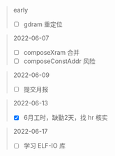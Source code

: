> early
> - [ ] gdram 重定位

> 2022-06-07
> - [ ] composeXram 合并
> - [ ] composeConstAddr 风险

> 2022-06-09
> - [ ] 提交月报

> 2022-06-13
> - [x] 6月工时，缺勤2天，找 hr 核实

> 2022-06-17
> - [ ] 学习 ELF-IO 库
